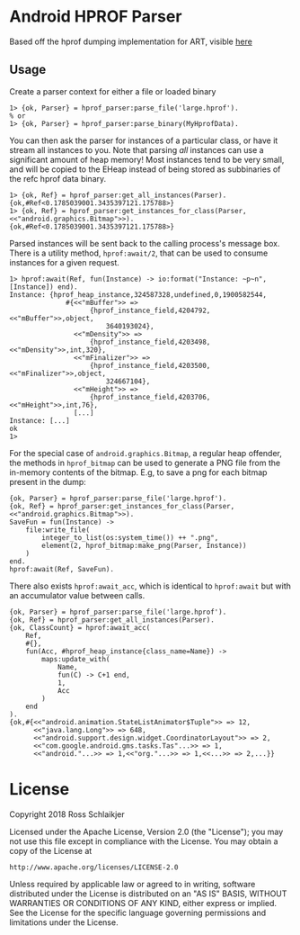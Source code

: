 # Android HPROF Parser

Based off the hprof dumping implementation for ART, visible
[here](https://android.googlesource.com/platform/art/+/oreo-release/runtime/hprof/hprof.cc)

## Usage

Create a parser context for either a file or loaded binary

    1> {ok, Parser} = hprof_parser:parse_file('large.hprof').
    % or
    1> {ok, Parser} = hprof_parser:parse_binary(MyHprofData).

You can then ask the parser for instances of a particular class, or have it
stream all instances to you. Note that parsing *all* instances can use a
significant amount of heap memory! Most instances tend to be very small, and
will be copied to the EHeap instead of being stored as subbinaries of the
refc hprof data binary.

    1> {ok, Ref} = hprof_parser:get_all_instances(Parser).
    {ok,#Ref<0.1785039001.3435397121.175788>}
    1> {ok, Ref} = hprof_parser:get_instances_for_class(Parser, <<"android.graphics.Bitmap">>).
    {ok,#Ref<0.1785039001.3435397121.175788>}

Parsed instances will be sent back to the calling process's message box.
There is a utility method, `hprof:await/2`, that can be used to
consume instances for a given request.

    1> hprof:await(Ref, fun(Instance) -> io:format("Instance: ~p~n", [Instance]) end).
    Instance: {hprof_heap_instance,324587328,undefined,0,1900582544,
                  #{<<"mBuffer">> =>
                        {hprof_instance_field,4204792,<<"mBuffer">>,object,
                            3640193024},
                    <<"mDensity">> =>
                        {hprof_instance_field,4203498,<<"mDensity">>,int,320},
                    <<"mFinalizer">> =>
                        {hprof_instance_field,4203500,<<"mFinalizer">>,object,
                            324667104},
                    <<"mHeight">> =>
                        {hprof_instance_field,4203706,<<"mHeight">>,int,76},
                    [...]
    Instance: [...]
    ok
    1>

For the special case of `android.graphics.Bitmap`, a regular heap offender, the
methods in `hprof_bitmap` can be used to generate a PNG file from the in-memory
contents of the bitmap. E.g, to save a png for each bitmap present in the dump:

    {ok, Parser} = hprof_parser:parse_file('large.hprof').
    {ok, Ref} = hprof_parser:get_instances_for_class(Parser, <<"android.graphics.Bitmap">>).
    SaveFun = fun(Instance) ->
        file:write_file(
            integer_to_list(os:system_time()) ++ ".png",
            element(2, hprof_bitmap:make_png(Parser, Instance))
        )
    end.
    hprof:await(Ref, SaveFun).

There also exists `hprof:await_acc`, which is identical to `hprof:await` but
with an accumulator value between calls.

    {ok, Parser} = hprof_parser:parse_file('large.hprof').
    {ok, Ref} = hprof_parser:get_all_instances(Parser).
    {ok, ClassCount} = hprof:await_acc(
        Ref,
        #{},
        fun(Acc, #hprof_heap_instance{class_name=Name}) ->
            maps:update_with(
                Name,
                fun(C) -> C+1 end,
                1,
                Acc
            )
        end
    ).
    {ok,#{<<"android.animation.StateListAnimator$Tuple">> => 12,
          <<"java.lang.Long">> => 648,
          <<"android.support.design.widget.CoordinatorLayout">> => 2,
          <<"com.google.android.gms.tasks.Tas"...>> => 1,
          <<"android."...>> => 1,<<"org."...>> => 1,<<...>> => 2,...}}


# License

Copyright 2018 Ross Schlaikjer

Licensed under the Apache License, Version 2.0 (the "License");
you may not use this file except in compliance with the License.
You may obtain a copy of the License at

    http://www.apache.org/licenses/LICENSE-2.0

Unless required by applicable law or agreed to in writing, software
distributed under the License is distributed on an "AS IS" BASIS,
WITHOUT WARRANTIES OR CONDITIONS OF ANY KIND, either express or implied.
See the License for the specific language governing permissions and
limitations under the License.
